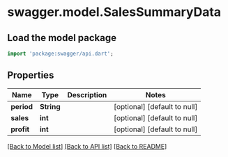 # swagger.model.SalesSummaryData

## Load the model package
```dart
import 'package:swagger/api.dart';
```

## Properties
Name | Type | Description | Notes
------------ | ------------- | ------------- | -------------
**period** | **String** |  | [optional] [default to null]
**sales** | **int** |  | [optional] [default to null]
**profit** | **int** |  | [optional] [default to null]

[[Back to Model list]](../README.md#documentation-for-models) [[Back to API list]](../README.md#documentation-for-api-endpoints) [[Back to README]](../README.md)


